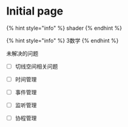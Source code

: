 # Initial page

{% hint style="info" %}
shader
{% endhint %}

{% hint style="info" %}
3数学
{% endhint %}

未解决的问题

* [ ] 切线空间相关问题
* [ ] 时间管理
* [ ] 事件管理
* [ ] 监听管理
* [ ] 协程管理



